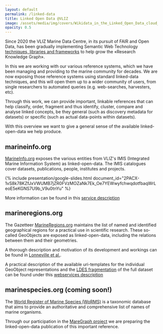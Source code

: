 ```yaml
---
layout: default
permalink: /linked-data
title: Linked Open Data @VLIZ
image: /assets/media/img/covers/Wikidata_in_the_Linked_Open_Data_cloud_2020-08-20.svg
opacity: 0.5
---
```


Since 2020 the VLIZ Marine Data Centre, in its pursuit of FAIR and Open Data, has been gradually implementing Semantic Web Technology [techniques, libraries and frameworks](/technical-approach) to help grow the «Research Knowledge Graph». 

In this we are working with our various reference systems, which we have been managing and providing to the marine community for decades. We are now exposing those reference systems using standard linked-data techniques, and this will open them up to a wider community of users, from single researchers to automated queries (e.g. web-searches, harvesters, etc).

Through this work, we can provide important, linkable references that can help classify, order, fragment and thus identify, cluster, compare and analyse linked concepts, be they general (such as discovery metadata for datasets) or specific (such as actual data-points within datasets).

With this overview we want to give a general sense of the available linked-open-data we help produce.

## marineinfo.org <a name="marineinfo"></a>

[MarineInfo.org](https://marineinfo.org/) exposes the various entities from VLIZ's IMIS (Integrated Marine Information System) as linked-open-data. The IMIS catalogues cover datasets, publications, people, institutes and projects.

{% include presentation/google-slides.html
   document_id="2PACX-1vS8k78KZfJxVWUMB7jZR0FVzMOZaNk7Ek_Oe7YEWwyfchwqdotfbaqWrLeoE5eKGNS7U9b_V9u0tnYu"
%}
 
More information can be found in this [service description](https://marineinfo.org/products-and-services)

## marineregions.org <a name="marineregions"></a>

The Gazetteer [MarineRegions.org](https://marineregions.org/) maintains the list of named and identified geographical regions for a practical use in scientific research. These so-called GeoObjects are exposed as linked-open-data, including the relations between them and their geometries.

A thorough description and motivation of its development and workings can be found in [Lonneville et al.](https://marineinfo.org/id/publication/346947).

A practical description of the available uri-templates for the individual GeoObject representations and the [LDES fragmentation](https://marineregions.org/feed) of the full dataset can be found under this [webservices description](https://marineregions.org/gazetteer.php?p=webservices) 


## marinespecies.org (coming soon!) <a name="marinespecies"></a>

The [World Register of Marine Species (WoRMS)](https://marinespecies.org/) is a taxonomic database that aims to provide an authoritative and comprehensive list of names of marine organisms.

Through our participation in the [MareGraph project](https://www.maregraph.eu/) we are preparing the linked-open-data publication of this important reference.

